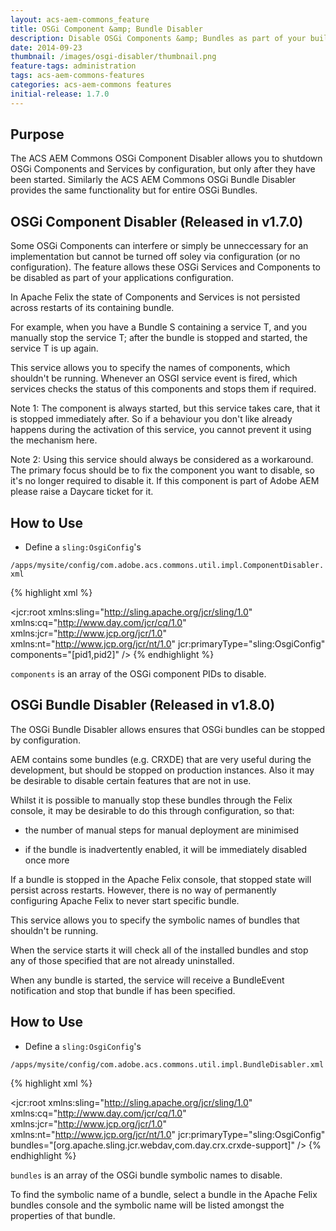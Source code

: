 ```yaml
---
layout: acs-aem-commons_feature
title: OSGi Component &amp; Bundle Disabler
description: Disable OSGi Components &amp; Bundles as part of your build
date: 2014-09-23
thumbnail: /images/osgi-disabler/thumbnail.png
feature-tags: administration
tags: acs-aem-commons-features
categories: acs-aem-commons features
initial-release: 1.7.0
---
```


## Purpose

The ACS AEM Commons OSGi Component Disabler allows you to shutdown OSGi Components and Services by configuration, but only after they have been started. Similarly the ACS AEM Commons OSGi Bundle Disabler provides the same functionality but for entire OSGi Bundles.


## OSGi Component Disabler (Released in v1.7.0)

Some OSGi Components can interfere or simply be unneccessary for an implementation but cannot be turned off soley via configuration (or no configuration). The feature allows these OSGi Services and Components to be disabled as part of your applications configuration.

In Apache Felix the state of Components and Services is not persisted across restarts of its containing bundle.

For example, when you have a Bundle S containing a service T, and you manually stop the service T; after the bundle is stopped and started, the service T is up again.
 
This service allows you to specify the names of components, which shouldn't be running. Whenever an OSGI service event is fired, which services checks the status of this components and stops them if required.

Note 1: The component is always started, but this service takes care, that it is stopped immediately after. So if a behaviour you don't like already happens during the activation of this service, you cannot prevent it using the mechanism here.

Note 2: Using this service should always be considered as a workaround. The primary focus should be to fix the component you want to disable, so it's no longer required to disable it. If this component is part of Adobe AEM please raise a Daycare ticket for it.

## How to Use


* Define a `sling:OsgiConfig`'s

`/apps/mysite/config/com.adobe.acs.commons.util.impl.ComponentDisabler.xml`

{% highlight xml %}
<?xml version="1.0" encoding="UTF-8"?>
<jcr:root xmlns:sling="http://sling.apache.org/jcr/sling/1.0" xmlns:cq="http://www.day.com/jcr/cq/1.0"
    xmlns:jcr="http://www.jcp.org/jcr/1.0" xmlns:nt="http://www.jcp.org/jcr/nt/1.0"
    jcr:primaryType="sling:OsgiConfig"
    components="[pid1,pid2]"
    />
{% endhighlight %}     

`components` is an array of the OSGi component PIDs to disable.


## OSGi Bundle Disabler (Released in v1.8.0)

The OSGi Bundle Disabler allows ensures that OSGi bundles can be stopped by configuration.

AEM contains some bundles (e.g. CRXDE) that are very useful during the development, but should be stopped on production instances.  Also it may be desirable to disable certain features that are not in use.   
  
Whilst it is possible to manually stop these bundles through the Felix console, it may be desirable to do this through configuration, so that:

* the number of manual steps for manual deployment are minimised
 
* if the bundle is inadvertently enabled, it will be immediately disabled once more

If a bundle is stopped in the Apache Felix console, that stopped state will persist across restarts.  However, there is no way of permanently configuring Apache Felix to never start specific bundle.   

This service allows you to specify the symbolic names of bundles that shouldn't be running.  

When the service starts it will check all of the installed bundles and stop any of those specified that are not already uninstalled.  

When any bundle is started, the service will receive a BundleEvent notification and stop that bundle if has been specified. 

## How to Use

* Define a `sling:OsgiConfig`'s

`/apps/mysite/config/com.adobe.acs.commons.util.impl.BundleDisabler.xml`

{% highlight xml %}
<?xml version="1.0" encoding="UTF-8"?>
<jcr:root xmlns:sling="http://sling.apache.org/jcr/sling/1.0" xmlns:cq="http://www.day.com/jcr/cq/1.0"
    xmlns:jcr="http://www.jcp.org/jcr/1.0" xmlns:nt="http://www.jcp.org/jcr/nt/1.0"
    jcr:primaryType="sling:OsgiConfig"
    bundles="[org.apache.sling.jcr.webdav,com.day.crx.crxde-support]"
    />
{% endhighlight %}     

`bundles` is an array of the OSGi bundle symbolic names to disable.  

To find the symbolic name of a bundle, select a bundle in the Apache Felix bundles console and the symbolic name will be listed amongst the properties of that bundle.
